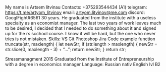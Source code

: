 My name is Artsem litvinau
Contacts:
+375293544434 (A1)
telegram: https://t.me/artyom_litvinov
email: artyom.litvinov@me.com
discord: GooglFight#6561
30 years. He graduated from the institute with a useless specialty as an economist manager. The last two years of work leaves much to be desired, I decided that I needed to do something about it and signed up for the rs scchool course. I know it will be hard, but the one who never tries is not mistaken.
Skills:
VS
Git
Photoshop
Jira
Code example
function truncate(str, maxlength) { let newStr; if (str.length > maxlength) { newStr = str.slice(0, maxlength - 3) + “…”; return newStr; } return str;

Stressmanagment 2015
Graduated from the Institute of Entrepreneurship with a degree in economics manager
Language:
Russian nativ
English lvl B2
